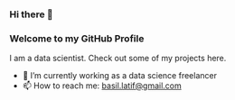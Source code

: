 ### Hi there 👋
### Welcome to my GitHub Profile 

I am a data scientist. Check out some of my projects here. 

- 🔭 I’m currently working as a data science freelancer 
- 📫 How to reach me: basil.latif@gmail.com
